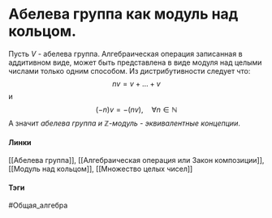 # Абелева группа как модуль над кольцом.
Пусть $V$ - абелева группа. Алгебраическая операция записанная в аддитивном виде, может быть представлена в виде модуля над целыми числами только одним способом. Из дистрибутивности следует что:
$$
nv=v+\dots+v
$$
и
$$
(-n)v=-(nv),\quad\forall n\in\mathbb{N}
$$
А значит *абелева группа и $\mathbb{Z}$-модуль - эквивалентные концепции*.
#### Линки 
[[Абелева группа]],
[[Алгебраическая операция или Закон композиции]],
[[Модуль над кольцом]],
[[Множество целых чисел]]
#### Тэги 
 #Общая_алгебра